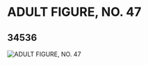# ADULT FIGURE, NO. 47
## 34536
![ADULT FIGURE, NO. 47](https://lc-www-live-s.legocdn.com/media/bricks/5/2/6206123.jpg)